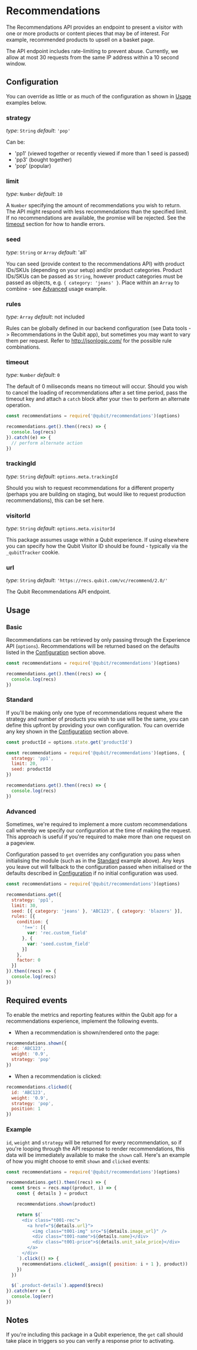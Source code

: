 # Recommendations

The Recommendations API provides an endpoint to present a visitor with one or more products or content pieces that may be of interest. For example, recommended products to upsell on a basket page.

The API endpoint includes rate-limiting to prevent abuse. Currently, we allow at most 30 requests from the same IP address within a 10 second window.

## Configuration

You can override as little or as much of the configuration as shown in [Usage](#usage) examples below.

### strategy
*type*: `String`
*default*: `'pop'`

Can be:
- 'pp1' (viewed together or recently viewed if more than 1 seed is passed)
- 'pp3' (bought together)
- 'pop' (popular)

### limit
*type*: `Number`
*default*: `10`

A `Number` specifying the amount of recommendations you wish to return. The API might respond with less recommendations than the specified limit. If no recommendations are available, the promise will be rejected. See the [timeout](#timeout) section for how to handle errors.

### seed
*type*: `String` or `Array`
*default*: 'all'

You can seed (provide context to the recommendations API) with product IDs/SKUs (depending on your setup) and/or product categories. Product IDs/SKUs can be passed as `String`, however product categories must be passed as objects, e.g. `{ category: 'jeans' }`. Place within an `Array` to combine - see [Advanced](#advanced) usage example.

### rules
*type*: `Array`
*default*: not included

Rules can be globally defined in our backend configuration (see Data tools -> Recommendations in the Qubit app), but sometimes you may want to vary them per request. Refer to http://jsonlogic.com/ for the possible rule combinations.

### timeout
*type*: `Number`
*default*: `0`

The default of 0 miliseconds means no timeout will occur. Should you wish to cancel the loading of recommendations after a set time period, pass the timeout key and attach a `catch` block after your `then` to perform an alternate operation.

```js
const recommendations = require('@qubit/recommendations')(options)

recommendations.get().then((recs) => {
  console.log(recs)
}).catch((e) => {
  // perform alternate action
})
```

### trackingId
*type*: `String`
*default*: `options.meta.trackingId`

Should you wish to request recommendations for a different property (perhaps you are building on staging, but would like to request production recommendations), this can be set here.

### visitorId
*type*: `String`
*default*: `options.meta.visitorId`

This package assumes usage within a Qubit experience. If using elsewhere you can specify how the Qubit Visitor ID should be found - typically via the `_qubitTracker` cookie.

### url
*type*: `String`
*default*: `'https://recs.qubit.com/vc/recommend/2.0/'`

The Qubit Recommendations API endpoint.

## Usage

### Basic

Recommendations can be retrieved by only passing through the Experience API (`options`). Recommendations will be returned based on the defaults listed in the [Configuration](https://github.com/QubitProducts/recommendations#configuration) section above.

```js
const recommendations = require('@qubit/recommendations')(options)

recommendations.get().then((recs) => {
  console.log(recs)
})
```

### Standard

If you'll be making only one type of recommendations request where the strategy and number of products you wish to use will be the same, you can define this upfront by providing your own configuration. You can override any key shown in the [Configuration](#configuration) section above.

```js
const productId = options.state.get('productId')

const recommendations = require('@qubit/recommendations')(options, {
  strategy: 'pp1',
  limit: 20,
  seed: productId
})

recommendations.get().then((recs) => {
  console.log(recs)
})
```

### Advanced

Sometimes, we're required to implement a more custom recommendations call whereby we specify our configuration at the time of making the request. This approach is useful if you're required to make more than one request on a pageview.

Configuration passed to `get` overrides any configuration you pass when initialising the module (such as in the [Standard](#standard) example above). Any keys you leave out will fallback to the configuration passed when initialised or the defaults described in [Configuration](#configuration) if no initial configuration was used.

```js
const recommendations = require('@qubit/recommendations')(options)

recommendations.get({
  strategy: 'pp1',
  limit: 30,
  seed: [{ category: 'jeans' }, 'ABC123', { category: 'blazers' }],
  rules: [{
    condition: {
      '!==': [{
        var: 'rec.custom_field'
      }, {
        var: 'seed.custom_field'
      }]
    },
    factor: 0
  }]
}).then((recs) => {
  console.log(recs)
})
```

## Required events

To enable the metrics and reporting features within the Qubit app for a recommendations experience, implement the following events.

- When a recommendation is shown/rendered onto the page:

```js
recommendations.shown({
  id: 'ABC123',
  weight: '0.9',
  strategy: 'pop'
})
```

- When a recommendation is clicked:

```js
recommendations.clicked({
  id: 'ABC123',
  weight: '0.9',
  strategy: 'pop',
  position: 1
})
```

### Example

`id`, `weight` and `strategy` will be returned for every recommendation, so if you're looping through the API response to render recommendations, this data will be immediately available to make the `shown` call. Here's an example of how you might choose to emit `shown` and `clicked` events:

```js
const recommendations = require('@qubit/recommendations')(options)

recommendations.get().then((recs) => {
  const $recs = recs.map((product, i) => {
    const { details } = product

    recommendations.shown(product)

    return $(`
      <div class="t001-rec">
        <a href="${details.url}">
          <img class="t001-img" src="${details.image_url}" />
          <div class="t001-name">${details.name}</div>
          <div class="t001-price">${details.unit_sale_price}</div>
        </a>
      </div>
    `).click(() => {
      recommendations.clicked(_.assign({ position: i + 1 }, product))
    })
  })

  $(`.product-details`).append($recs)
}).catch(err => {
  console.log(err)
})
```

## Notes

If you're including this package in a Qubit experience, the `get` call should take place in triggers so you can verify a response prior to activating.
